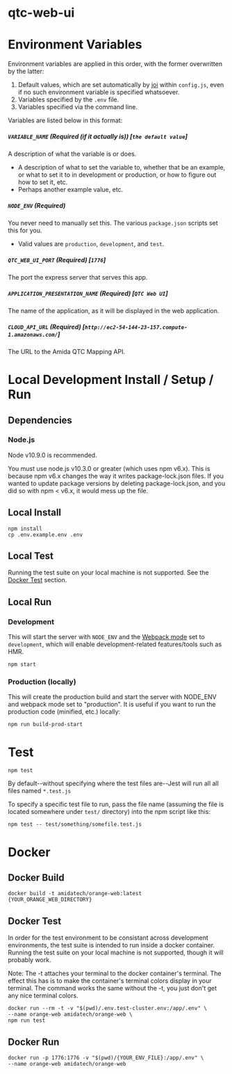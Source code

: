 # qtc-web-ui

# Environment Variables

Environment variables are applied in this order, with the former overwritten by the latter:

1. Default values, which are set automatically by [joi](https://github.com/hapijs/joi) within `config.js`, even if no such environment variable is specified whatsoever.
2. Variables specified by the `.env` file.
3. Variables specified via the command line.

Variables are listed below in this format:

##### `VARIABLE_NAME` (Required (if it actually is)) [`the default value`]

A description of what the variable is or does.
- A description of what to set the variable to, whether that be an example, or what to set it to in development or production, or how to figure out how to set it, etc.
- Perhaps another example value, etc.

##### `NODE_ENV` (Required)

You never need to manually set this. The various `package.json` scripts set this for you.
- Valid values are `production`, `development`, and `test`.

##### `QTC_WEB_UI_PORT` (Required) [`1776`]

The port the express server that serves this app.

##### `APPLICATION_PRESENTATION_NAME` (Required) [`QTC Web UI`]

The name of the application, as it will be displayed in the web application.

##### `CLOUD_API_URL` (Required) [`http://ec2-54-144-23-157.compute-1.amazonaws.com/`]

The URL to the Amida QTC Mapping API.

# Local Development Install / Setup / Run

## Dependencies

### Node.js

Node v10.9.0 is recommended.

You must use node.js v10.3.0 or greater (which uses npm v6.x). This is because npm v6.x changes the way it writes package-lock.json files. If you wanted to update package versions by deleting package-lock.json, and you did so with npm < v6.x, it would mess up the file.

## Local Install

```
npm install
cp .env.example.env .env
```

## Local Test

Running the test suite on your local machine is not supported. See the [Docker Test](#Docker-Test) section.

## Local Run

### Development

This will start the server with `NODE_ENV` and the [Webpack mode](https://webpack.js.org/concepts/mode/) set to `development`, which will enable development-related features/tools such as HMR.

```
npm start
```

### Production (locally)

This will create the production build and start the server with NODE_ENV and webpack mode set to "production". It is useful if you want to run the production code (minified, etc.) locally:

```
npm run build-prod-start
```

# Test

```
npm test
```

By default--without specifying where the test files are--Jest will run all all files named `*.test.js`

To specify a specific test file to run, pass the file name (assuming the file is located somewhere under `test/` directory) into the npm script like this:

```
npm test -- test/something/somefile.test.js
```

# Docker

## Docker Build

```
docker build -t amidatech/orange-web:latest {YOUR_ORANGE_WEB_DIRECTORY}
```

## Docker Test

In order for the test environment to be consistant across development environments, the test suite is intended to run inside a docker container. Running the test suite on your local machine is not supported, though it will probably work.

Note: The -t attaches your terminal to the docker container's terminal. The effect this has is to make the container's terminal colors display in your terminal. The command works the same without the -t, you just don't get any nice terminal colors.


```
docker run --rm -t -v "$(pwd)/.env.test-cluster.env:/app/.env" \
--name orange-web amidatech/orange-web \
npm run test
```

## Docker Run

```
docker run -p 1776:1776 -v "$(pwd)/{YOUR_ENV_FILE}:/app/.env" \
--name orange-web amidatech/orange-web
```
